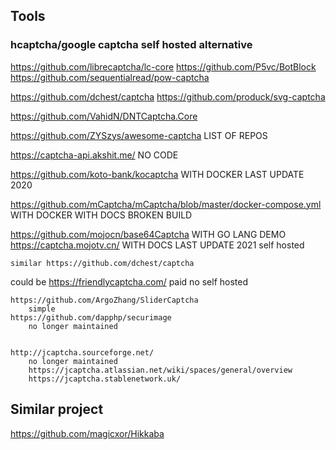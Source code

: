 
## Tools
### hcaptcha/google captcha self hosted alternative
https://github.com/librecaptcha/lc-core
https://github.com/P5vc/BotBlock
https://github.com/sequentialread/pow-captcha

https://github.com/dchest/captcha
https://github.com/produck/svg-captcha

https://github.com/VahidN/DNTCaptcha.Core

https://github.com/ZYSzys/awesome-captcha
    LIST OF REPOS

https://captcha-api.akshit.me/
    NO CODE


https://github.com/koto-bank/kocaptcha
    WITH DOCKER
    LAST UPDATE 2020

https://github.com/mCaptcha/mCaptcha/blob/master/docker-compose.yml
    WITH DOCKER
    WITH DOCS
    BROKEN BUILD


https://github.com/mojocn/base64Captcha
    WITH GO LANG
    DEMO https://captcha.mojotv.cn/
    WITH DOCS
    LAST UPDATE 2021
    self hosted

    similar https://github.com/dchest/captcha



could be
    https://friendlycaptcha.com/
        paid
        no self hosted

    https://github.com/ArgoZhang/SliderCaptcha
        simple
    https://github.com/dapphp/securimage
        no longer maintained
        
    
    http://jcaptcha.sourceforge.net/
        no longer maintained
        https://jcaptcha.atlassian.net/wiki/spaces/general/overview
        https://jcaptcha.stablenetwork.uk/
        



## Similar project
https://github.com/magicxor/Hikkaba

